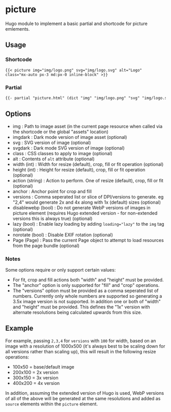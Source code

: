 # picture

Hugo module to implement a basic partial and shortcode for picture emlements.

## Usage

### Shortcode

```
{{< picture img="img/logo.png" svg="img/logo.svg" alt="Logo" class="mx-auto px-3 md:px-0 inline-block" >}}
```

### Partial

```html
{{- partial "picture.html" (dict "img" "img/logo.png" "svg" "img/logo.svg" "alt" "Logo") -}}
```

## Options

* img : Path to image asset (in the current page resource when called via the shortcode or the global "assets" location)
* imgdark : Dark mode version of image asset (optional)
* svg : SVG version of image (optional)
* svgdark : Dark mode SVG version of image (optional)
* class : CSS classes to apply to image (optional)
* alt : Contents of `alt` attribute (optional)
* width (int) : Width for resize (default), crop, fill or fit operation (optional)
* height (int) : Height for resize (default), crop, fill or fit operation (optional)
* action (string) : Action to perform. One of resize (default), crop, fill or fit (optional)
* anchor : Anchor point for crop and fill
* versions : Comma seperated list or slice of DPI/versions to generate. eg "2,4" would generate 2x and 4x along with 1x (default) sizes (optional)
* disablewebp (bool) : Do not generate WebP versions of images in picture element (requires Hugo extended version - for non-extended versions this is always true) (optional)
* lazy (bool) : Enable lazy loading by adding `loading="lazy"` to the `img` tag (optional)
* norotate (bool) : Disable EXIF rotation (optional)
* Page (Page) : Pass the current Page object to attempt to load resources from the page bundle (optional)

### Notes

Some options require or only support certain values:

* For fit, crop and fill actions both "width" and "height" must be provided.
* The "anchor" option is only supported for "fill" and "crop" operations.
* The "versions" option must be provided as a comma seperated list of numbers. Currently only whole numbers are supported so generating a 3.5x image version is not supported. In addition one or both of "width" and "height" must be provided. This defines the "1x" version with alternate resolutions being calculated upwards from this size.

## Example

For example, passing `2,3,4` for `versions` with `100` for width, based on an image with a resolution of 1000x500 (it's always best to be scaling down for all versions rather than scaling up), this will result in the following resize operations:

* 100x50 = base/default image
* 200x100 = 2x version
* 300x150 = 3x version
* 400x200 = 4x version
 
In addition, assuming the extended version of Hugo is used, WebP versions of all of the above will be generated at the same resolutions and added as `source` elements within the `picture` element. 
 

